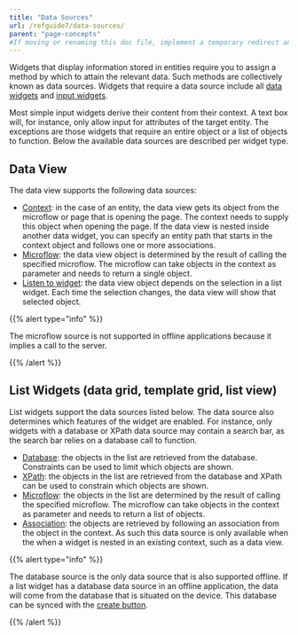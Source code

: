 ```yaml
---
title: "Data Sources"
url: /refguide7/data-sources/
parent: "page-concepts"
#If moving or renaming this doc file, implement a temporary redirect and let the respective team know they should update the URL in the product. See Mapping to Products for more details.
---
```



Widgets that display information stored in entities require you to assign a method by which to attain the relevant data. Such methods are collectively known as data sources. Widgets that require a data source include all [data widgets](/appstore/modules/data-widgets/) and [input widgets](/refguide/input-widgets/).

Most simple input widgets derive their content from their context. A text box will, for instance, only allow input for attributes of the target entity. The exceptions are those widgets that require an entire object or a list of objects to function. Below the available data sources are described per widget type.

## Data View

The data view supports the following data sources:

*   [Context](/refguide7/entity-path-source/): in the case of an entity, the data view gets its object from the microflow or page that is opening the page. The context needs to supply this object when opening the page. If the data view is nested inside another data widget, you can specify an entity path that starts in the context object and follows one or more associations.
*   [Microflow](/refguide/microflow-source/): the data view object is determined by the result of calling the specified microflow. The microflow can take objects in the context as parameter and needs to return a single object.
*   [Listen to widget](/refguide/listen-to-grid-source/): the data view object depends on the selection in a list widget. Each time the selection changes, the data view will show that selected object.

{{% alert type="info" %}}

The microflow source is not supported in offline applications because it implies a call to the server.

{{% /alert %}}

## List Widgets (data grid, template grid, list view)

List widgets support the data sources listed below. The data source also determines which features of the widget are enabled. For instance, only widgets with a database or XPath data source may contain a search bar, as the search bar relies on a database call to function.

*   [Database](/refguide/database-source/): the objects in the list are retrieved from the database. Constraints can be used to limit which objects are shown. 
*   [XPath](/refguide/xpath-source/): the objects in the list are retrieved from the database and XPath can be used to constrain which objects are shown.
*   [Microflow](/refguide/microflow-source/): the objects in the list are determined by the result of calling the specified microflow. The microflow can take objects in the context as parameter and needs to return a list of objects.
*   [Association](/refguide/association-source/): the objects are retrieved by following an association from the object in the context. As such this data source is only available when the when a widget is nested in an existing context, such as a data view. 

{{% alert type="info" %}}

The database source is the only data source that is also supported offline. If a list widget has a database data source in an offline application, the data will come from the database that is situated on the device. This database can be synced with the [create button](/refguide7/new-button/).

{{% /alert %}}
